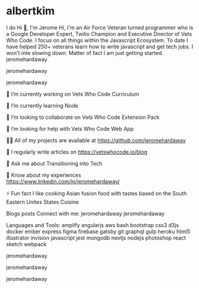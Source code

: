 # albertkim
I do
Hi 👋, I'm Jerome
Hi, I'm an Air Force Veteran turned programmer who is a Google Developer Expert, Twilio Champion and Executive Director of Vets Who Code. I focus on all things within the Javascript Ecosystem. To date I have helped 250+ veterans learn how to write javascript and get tech jobs. I won't inte slowing down. Matter of fact I am just getting started.
jeromehardaway

jeromehardaway

jeromehardaway

🔭 I’m currently working on Vets Who Code Curriculum

🌱 I’m currently learning Node

👯 I’m looking to collaborate on Vets Who Code Extension Pack

🤝 I’m looking for help with Vets Who Code Web App

👨‍💻 All of my projects are available at https://github.com/jeromehardaway

📝 I regularly write articles on https://vetswhocode.io/blog

💬 Ask me about Transitioning into Tech

📄 Know about my experiences https://www.linkedin.com/in/jeromehardaway/

⚡ Fun fact I like cooking Asian fusion food with tastes based on the South Eastern Unites States Cuisine

Blogs posts
Connect with me:
jeromehardaway jeromehardaway

Languages and Tools:
amplify angularjs aws bash bootstrap css3 d3js docker ember express figma firebase gatsby git graphql gulp heroku html5 illustrator invision javascript jest mongodb nextjs nodejs photoshop react sketch webpack

jeromehardaway

 jeromehardaway

jeromehardaway
